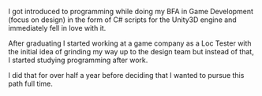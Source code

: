 I got introduced to programming while doing my BFA in Game Development (focus on design) in the form of C# scripts for the Unity3D engine and immediately fell in love with it.

After graduating I started working at a game company as a Loc Tester with the initial idea of grinding my way up to the design team but instead of that, I started studying programming after work.

I did that for over half a year before deciding that I wanted to pursue this path full time.